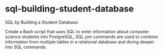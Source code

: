 # sql-building-student-database
 SQL by Building a Student Database:

 Create a Bash script that uses SQL to enter information about computer science students into PostgreSQL,
 SQL join commands are used to combine information from multiple tables in a relational database and diving deeper into SQL commands.

